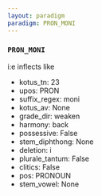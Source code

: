 ```yaml
---
layout: paradigm
paradigm: PRON_MONI
---
```

### ` PRON_MONI `

i:e inflects like 
* kotus_tn: 23
* upos: PRON
* suffix_regex: moni
* kotus_av: None
* grade_dir: weaken
* harmony: back
* possessive: False
* stem_diphthong: None
* deletion: i
* plurale_tantum: False
* clitics: False
* pos: PRONOUN
* stem_vowel: None
